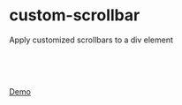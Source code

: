 # custom-scrollbar
Apply customized scrollbars to a div element

<pre>
  <script type="text/javascript" src="jquery.scroll.min.js"></script>
</pre>

<br>
<a href="https://befagh.com/scroll/">Demo</a>
